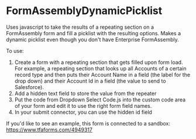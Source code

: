# FormAssemblyDynamicPicklist
Uses javascript to take the results of a repeating section on a FormAssembly form and fill a picklist with the resulting options. Makes a dynamic picklist even though you don't have Enterprise FormAssembly.

To use:
1. Create a form with a repeating section that gets filled upon form load. For example, a repeating section that looks up all Accounts of a certain record type and then puts their Account Name in a field (the label for the drop down) and their Account Id in a field (the value to send to Salesforce).
2. Add a hidden text field to store the value from the repeater
3. Put the code from Dropdown Select Code.js into the custom code area of your form and edit it to use the right form field names.
4. In your submit connector, you can use the hidden id field

If you'd like to see an example, this form is connected to a sandbox: https://www.tfaforms.com/4949317
